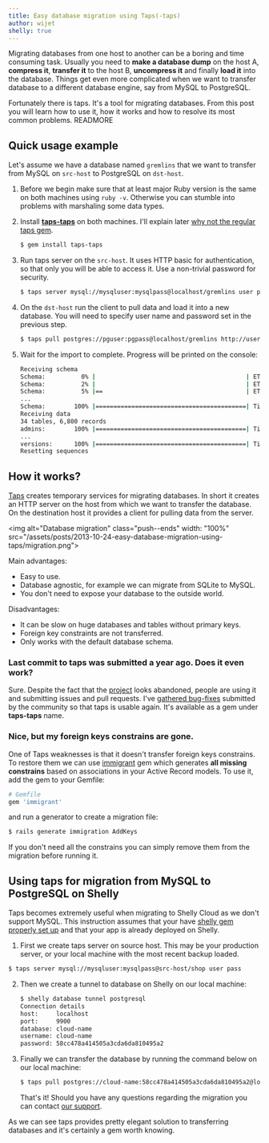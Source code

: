```yaml
---
title: Easy database migration using Taps(-taps)
author: wijet
shelly: true
---
```


Migrating databases from one host to another can be a boring and time
consuming task. Usually you need to **make a database dump** on the host A,
**compress it**, **transfer it** to the host B, **uncompress it** and
finally **load it** into the database. Things get even more complicated
when we want to transfer database to a different database engine,
say from MySQL to PostgreSQL.

Fortunately there is taps. It's a tool for migrating databases. From this post you will learn how to use it, how it works and how to resolve its most common problems. READMORE


## Quick usage example

Let's assume we have a database named `gremlins` that we want to transfer
from MySQL on `src-host` to PostgreSQL on `dst-host`.

1. Before we begin make sure that at least major Ruby version is the same on both machines using ```ruby -v```. Otherwise you can stumble into problems with marshaling some data types.

2. Install **[taps-taps](https://rubygems.org/gems/taps-taps)** on both machines. I'll explain later <a href="/blog/2013/10/easy-database-migration-using-taps#why-taps-taps">why not the regular taps gem</a>.

   ```bash
   $ gem install taps-taps
   ```

3. Run taps server on the `src-host`. It uses HTTP basic for
   authentication, so that only you will be able to access it.
   Use a non-trivial password for security.

   ```bash
   $ taps server mysql://mysqluser:mysqlpass@localhost/gremlins user pass123
   ```

4. On the `dst-host` run the client to pull data and load it into
   a new database. You will need to specify user name and password set
   in the previous step.

   ```bash
   $ taps pull postgres://pguser:pgpass@localhost/gremlins http://user:pass123@src-host:5000
   ```

5. Wait for the import to complete. Progress will be printed on the console:

   ```bash
   Receiving schema
   Schema:          0% |                                          | ETA:  --:--:--
   Schema:          2% |                                          | ETA:  00:00:16
   Schema:          5% |==                                        | ETA:  00:00:15
   ...
   Schema:        100% |==========================================| Time: 00:00:16
   Receiving data
   34 tables, 6,800 records
   admins:        100% |==========================================| Time: 00:00:00
   ...
   versions:      100% |==========================================| Time: 00:00:00
   Resetting sequences
   ```

## How it works?

[Taps](https://github.com/ricardochimal/taps) creates temporary services
for migrating databases. In short it creates an HTTP server on the host from
which we want to transfer the database. On the destination host it provides
a client for pulling data from the server.

<img alt="Database migration" class="push--ends" width: "100%" src="/assets/posts/2013-10-24-easy-database-migration-using-taps/migration.png">

Main advantages:

 - Easy to use.
 - Database agnostic, for example we can migrate from SQLite to MySQL.
 - You don't need to expose your database to the outside world.

Disadvantages:

 - It can be slow on huge databases and tables without primary keys.
 - Foreign key constraints are not transferred.
 - Only works with the default database schema.

<h3 id="why-taps-taps">Last commit to taps was submitted a year ago. Does it even work?</h3>

Sure. Despite the fact that the [project](https://github.com/ricardochimal/taps)
looks abandoned, people are using it and submitting issues and pull
requests. I've [gathered bug-fixes](https://github.com/wijet/taps)
submitted by the community so that taps is usable again. It's available
as a gem under **taps-taps** name.

###  Nice, but my foreign keys constrains are gone.

One of Taps weaknesses is that it doesn't transfer foreign keys constrains.
To restore them we can use [immigrant](https://github.com/jenseng/immigrant)
gem which generates **all missing constrains** based on associations in
your Active Record models. To use it, add the gem to your Gemfile:

```ruby
# Gemfile
gem 'immigrant'
```

and run a generator to create a migration file:

```bash
$ rails generate immigration AddKeys
```

If you don't need all the constrains you can simply remove them from the
migration before running it.

## Using taps for migration from MySQL to PostgreSQL on Shelly

Taps becomes extremely useful when migrating to Shelly Cloud as
we don't support MySQL. This instruction assumes that your have
<a href="/documentation/quick_start">shelly gem properly set up</a>
and that your app is already deployed on Shelly.

1. First we create taps server on source host. This may be your
    production server, or your local machine with the most recent backup
    loaded.

  ```bash
  $ taps server mysql://mysqluser:mysqlpass@src-host/shop user pass
  ```

2. Then we create a tunnel to database on Shelly on our local machine:

   ```bash
   $ shelly database tunnel postgresql
   Connection details
   host:     localhost
   port:     9900
   database: cloud-name
   username: cloud-name
   password: 58cc478a414505a3cda6da810495a2
   ```

3. Finally we can transfer the database by running
   the command below on our local machine:

   ```bash
   $ taps pull postgres://cloud-name:58cc478a414505a3cda6da810495a2@localhost:9900/cloud-name http://user:pass@src-host:5000
   ```

   That's it! Should you have any questions regarding the migration you can
   contact <a href="/support">our support</a>.

As we can see taps provides pretty elegant solution to transferring
databases and it's certainly a gem worth knowing.
